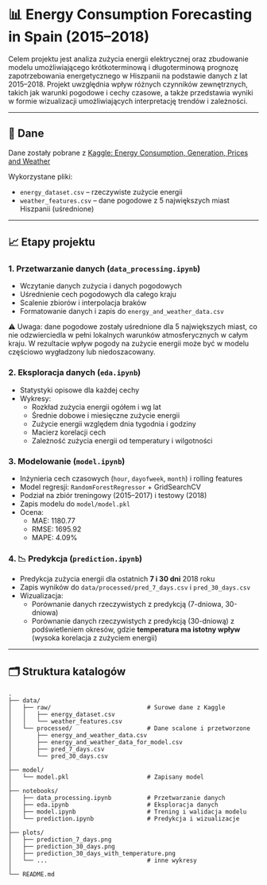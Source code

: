 # 📊 Energy Consumption Forecasting in Spain (2015–2018)

Celem projektu jest analiza zużycia energii elektrycznej oraz zbudowanie modelu umożliwiającego krótkoterminową i długoterminową prognozę zapotrzebowania energetycznego w Hiszpanii na podstawie danych z lat 2015–2018. Projekt uwzględnia wpływ różnych czynników zewnętrznych, takich jak warunki pogodowe i cechy czasowe, a także przedstawia wyniki w formie wizualizacji umożliwiających interpretację trendów i zależności.

---

## 📂 Dane

Dane zostały pobrane z [Kaggle: Energy Consumption, Generation, Prices and Weather](https://www.kaggle.com/datasets/nicholasjhana/energy-consumption-generation-prices-and-weather)

Wykorzystane pliki:
- `energy_dataset.csv` – rzeczywiste zużycie energii
- `weather_features.csv` – dane pogodowe z 5 największych miast Hiszpanii (uśrednione)

---

## 📈 Etapy projektu

### 1. Przetwarzanie danych (`data_processing.ipynb`)
- Wczytanie danych zużycia i danych pogodowych
- Uśrednienie cech pogodowych dla całego kraju
- Scalenie zbiorów i interpolacja braków
- Formatowanie danych i zapis do `energy_and_weather_data.csv`

⚠️ Uwaga: dane pogodowe zostały uśrednione dla 5 największych miast, co nie odzwierciedla w pełni lokalnych warunków atmosferycznych w całym kraju. W rezultacie wpływ pogody na zużycie energii może być w modelu częściowo wygładzony lub niedoszacowany.

### 2. Eksploracja danych (`eda.ipynb`)
- Statystyki opisowe dla każdej cechy
- Wykresy:
  - Rozkład zużycia energii ogółem i wg lat
  - Średnie dobowe i miesięczne zużycie energii
  - Zużycie energii względem dnia tygodnia i godziny
  - Macierz korelacji cech
  - Zależność zużycia energii od temperatury i wilgotności

### 3. Modelowanie (`model.ipynb`)
- Inżynieria cech czasowych (`hour`, `dayofweek`, `month`) i rolling features
- Model regresji: `RandomForestRegressor` + GridSearchCV
- Podział na zbiór treningowy (2015–2017) i testowy (2018)
- Zapis modelu do `model/model.pkl`
- Ocena:
  - MAE: 1180.77  
  - RMSE: 1695.92  
  - MAPE: 4.09%

### 4. 📉 Predykcja (`prediction.ipynb`)
- Predykcja zużycia energii dla ostatnich **7 i 30 dni** 2018 roku
- Zapis wyników do `data/processed/pred_7_days.csv` i `pred_30_days.csv`
- Wizualizacja:
  - Porównanie danych rzeczywistych z predykcją (7-dniowa, 30-dniowa)
  - Porównanie danych rzeczywistych z predykcją (30-dniową) z podświetleniem okresów, gdzie **temperatura ma istotny wpływ** (wysoka korelacja z zużyciem energii)

---

## 🗂️ Struktura katalogów
```
.
├── data/
│   ├── raw/                           # Surowe dane z Kaggle
│   │   ├── energy_dataset.csv
│   │   └── weather_features.csv
│   └── processed/                     # Dane scalone i przetworzone
│       ├── energy_and_weather_data.csv
│       ├── energy_and_weather_data_for_model.csv
│       ├── pred_7_days.csv
│       └── pred_30_days.csv
│
├── model/
│   └── model.pkl                      # Zapisany model
│
├── notebooks/
│   ├── data_processing.ipynb          # Przetwarzanie danych
│   ├── eda.ipynb                      # Eksploracja danych
│   ├── model.ipynb                    # Trening i walidacja modelu
│   └── prediction.ipynb               # Predykcja i wizualizacje
│
├── plots/
│   ├── prediction_7_days.png
│   ├── prediction_30_days.png
│   ├── prediction_30_days_with_temperature.png
│   └── ...                            # inne wykresy
│
└── README.md
```

